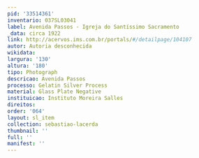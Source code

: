 ```yaml
---
pid: '33514361'
inventario: 037SL03041
label: Avenida Passos - Igreja do Santíssimo Sacramento
_data: circa 1922
link: http://acervos.ims.com.br/portals/#/detailpage/104107
autor: Autoria desconhecida
wikidata: 
largura: '130'
altura: '180'
tipo: Photograph
descricao: Avenida Passos
processo: Gelatin Silver Process
material: Glass Plate Negative
instituicao: Instituto Moreira Salles
direitos: 
order: '064'
layout: sl_item
collection: sebastiao-lacerda
thumbnail: ''
full: ''
manifest: ''
---
```

